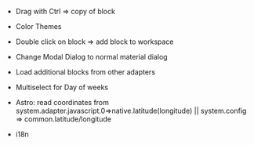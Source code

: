 - Drag with Ctrl => copy of block
- Color Themes
- Double click on block => add block to workspace
- Change Modal Dialog to normal material dialog
- Load additional blocks from other adapters
- Multiselect for Day of weeks
- Astro: read coordinates from 
  system.adapter.javascript.0=>native.latitude(longitude) ||
  system.config => common.latitude/longitude

- i18n  
